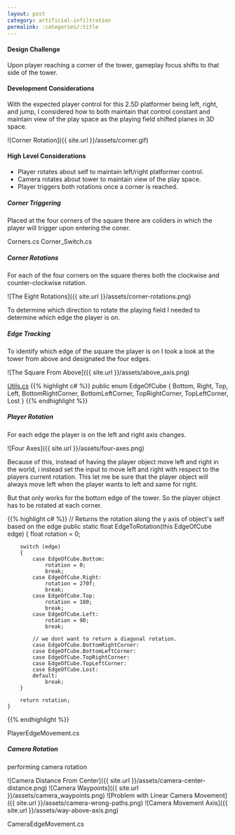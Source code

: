 ```yaml
---
layout: post
category: artificial-infiltration
permalink: :categories/:title
---
```


#### Design Challenge
Upon player reaching a corner of the tower, gameplay focus shifts to that side of the tower. 

#### Development Considerations
With the expected player control for this 2.5D platformer being left, right, and jump, I considered how to both maintain that control constant and maintain view of the play space as the playing field shifted planes in 3D space. 

![Corner Rotation]({{ site.url }}/assets/corner.gif)

<!--excerpt_end-->

#### High Level Considerations
- Player rotates about self to maintain left/right platformer control.
- Camera rotates about tower to maintain view of the play space.
- Player triggers both rotations once a corner is reached.

##### Corner Triggering

Placed at the four corners of the square there are coliders in which the player will trigger upon entering the coner. 

Corners.cs
Corner_Switch.cs

##### Corner Rotations 

For each of the four corners on the square theres both the clockwise and counter-clockwise rotation.

![The Eight Rotations]({{ site.url }}/assets/corner-rotations.png)

To determine which direction to rotate the playing field I needed to determine which edge the player is on. 



##### Edge Tracking

To identify which edge of the square the player is on I took a look at the tower from above and designated the four edges. 

![The Square From Above]({{ site.url }}/assets/above_axis.png)

[Utils.cs](https://github.com/Kpable/Artificial-Infiltration/blob/master/Scripts/Utils.cs)
{{% highlight c# %}}
	public enum EdgeOfCube 
	{ 
		Bottom, 
		Right, 
		Top, 
		Left, 
		BottomRightCorner, 
		BottomLeftCorner, 
		TopRightCorner, 
		TopLeftCorner, 
		Lost 
	}
{{% endhighlight %}}

##### Player Rotation

For each edge the player is on the left and right axis changes.

![Four Axes]({{ site.url }}/assets/four-axes.png)

<!-- ##### Top Side Axis

![Square Top Axis]({{ site.url }}/assets/top_axis.png)

##### Bottom Side Axis

![Square Bottom Axis]({{ site.url }}/assets/bottom_axis.png)

##### Left Side Axis

![Square Left Axis]({{ site.url }}/assets/left_axis.png)

##### Right Side Axis

![Square Right Axis]({{ site.url }}/assets/right_axis.png) -->

Because of this, instead of having the player object move left and right in the world, i instead set the input to move left and right with respect to the players current rotation. This let me be sure that the player object will always move left when the player wants to left and same for right. 

But that only works for the bottom edge of the tower. So the player object has to be rotated at each corner. 

{{% highlight c# %}}
	// Returns the rotation along the y axis of object's self based on the edge
	public static float EdgeToRotation(this EdgeOfCube edge)
	{
	    float rotation = 0;

	    switch (edge)
	    {
	        case EdgeOfCube.Bottom:
	            rotation = 0;
	            break;
	        case EdgeOfCube.Right:
	            rotation = 270f;
	            break;
	        case EdgeOfCube.Top:
	            rotation = 180;
	            break;
	        case EdgeOfCube.Left:
	            rotation = 90;
	            break;

	        // we dont want to return a diagonal rotation. 
	        case EdgeOfCube.BottomRightCorner:
	        case EdgeOfCube.BottomLeftCorner:
	        case EdgeOfCube.TopRightCorner:
	        case EdgeOfCube.TopLeftCorner:
	        case EdgeOfCube.Lost:
	        default:
	            break;
	    }

	    return rotation;
	}
{{% endhighlight %}}

PlayerEdgeMovement.cs

##### Camera Rotation

performing camera rotation 

![Camera Distance From Center]({{ site.url }}/assets/camera-center-distance.png)
![Camera Waypoints]({{ site.url }}/assets/camera_waypoints.png)
![Problem with Linear Camera Movement]({{ site.url }}/assets/camera-wrong-paths.png)
![Camera Movement Axis]({{ site.url }}/assets/way-above-axis.png)

CameraEdgeMovement.cs
